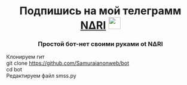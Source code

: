 <h1 align="center">Подпишись на мой телеграмм <a href="https://t.me/samurai_figure" target="_blank">N∆RI</a> 
<img src="https://github.com/blackcater/blackcater/raw/main/images/Hi.gif" height="32"/></h1>
<h3 align="center">Простой бот-нет своими руками ot N∆RI</h3>

Клонируем гит <br>
git clone https://github.com/Samuraianonweb/bot
<br>
cd bot
<br>
Редактируем файл smss.py
<br>
